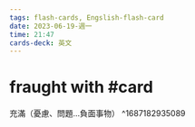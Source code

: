```yaml
---
tags: flash-cards, Engslish-flash-card
date: 2023-06-19-週一
time: 21:47
cards-deck: 英文
---
```


# fraught with #card 
充滿（憂慮、問題...負面事物）
^1687182935089
